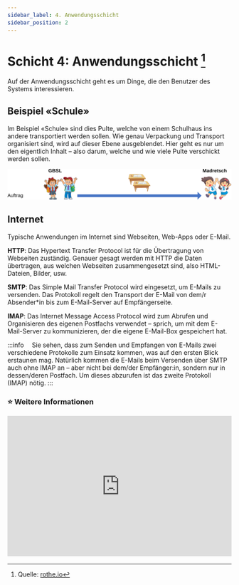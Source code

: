 ```yaml
---
sidebar_label: 4. Anwendungsschicht
sidebar_position: 2
---
```


# Schicht 4: Anwendungsschicht [^1]

Auf der Anwendungsschicht geht es um Dinge, die den Benutzer des Systems interessieren.

## Beispiel «Schule»
Im Beispiel «Schule» sind dies Pulte, welche von einem Schulhaus ins andere transportiert werden sollen. Wie genau Verpackung und Transport organisiert sind, wird auf dieser Ebene ausgeblendet. Hier geht es nur um den eigentlich Inhalt – also darum, welche und wie viele Pulte verschickt werden sollen.

![@](img/4-school-example.svg)

## Internet
Typische Anwendungen im Internet sind Webseiten, Web-Apps oder E-Mail.

**HTTP**: Das Hypertext Transfer Protocol ist für die Übertragung von Webseiten zuständig. Genauer gesagt werden mit HTTP die Daten übertragen, aus welchen Webseiten zusammengesetzt sind, also HTML-Dateien, Bilder, usw.

**SMTP**: Das Simple Mail Transfer Protocol wird eingesetzt, um E-Mails zu versenden. Das Protokoll regelt den Transport der E-Mail von dem/r Absender*in bis zum E-Mail-Server auf Empfängerseite.

**IMAP**: Das Internet Message Access Protocol wird zum Abrufen und Organisieren des eigenen Postfachs verwendet – sprich, um mit dem E-Mail-Server zu kommunizieren, der die eigene E-Mail-Box gespeichert hat.

:::info ⠀
Sie sehen, dass zum Senden und Empfangen von E-Mails zwei verschiedene Protokolle zum Einsatz kommen, was auf den ersten Blick erstaunen mag. Natürlich kommen die E-Mails beim Versenden über SMTP auch ohne IMAP an – aber nicht bei dem/der Empfänger:in, sondern nur in dessen/deren Postfach. Um dieses abzurufen ist das zweite Protokoll (IMAP) nötig.
:::

### ⭐ Weitere Informationen

<iframe width="100%" height="315" src="https://www.youtube.com/embed/kBXQZMmiA4s" title="YouTube video player" frameBorder="0" allow="accelerometer; autoplay; clipboard-write; encrypted-media; gyroscope; picture-in-picture" allowFullScreen></iframe>

[^1]: Quelle: [rothe.io](https://rothe.io/?b=network&p=80064)